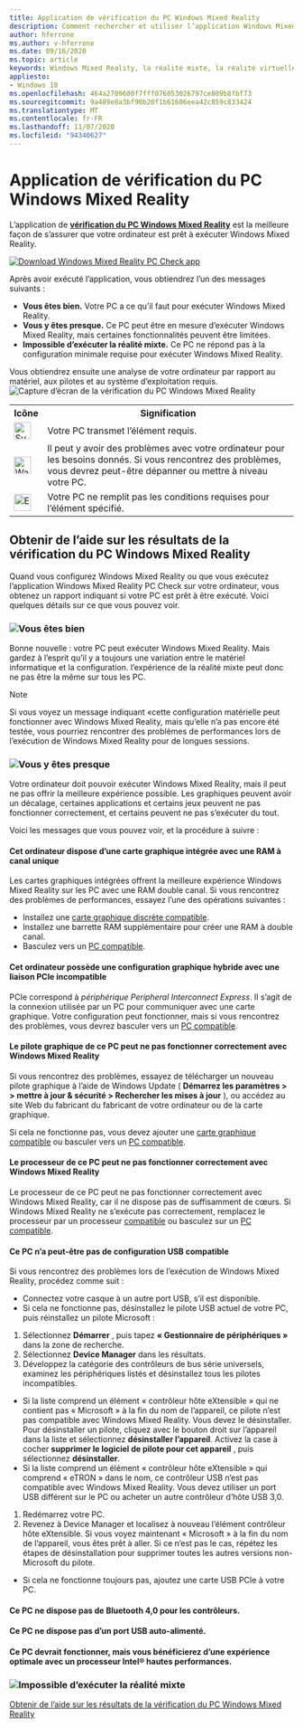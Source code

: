 ```yaml
---
title: Application de vérification du PC Windows Mixed Reality
description: Comment rechercher et utiliser l’application Windows Mixed Reality PC Check pour tester la compatibilité de votre ordinateur avant d’acheter un casque Windows Mixed Reality.
author: hferrone
ms.author: v-hferrone
ms.date: 09/16/2020
ms.topic: article
keywords: Windows Mixed Reality, la réalité mixte, la réalité virtuelle, VR, MR, compatible, compatibilité, PC, configuration système requise
appliesto:
- Windows 10
ms.openlocfilehash: 464a2709600f7fff076053026797ce809b8fbf73
ms.sourcegitcommit: 9a489e8a3bf90b20f1b61606eea42c859c833424
ms.translationtype: MT
ms.contentlocale: fr-FR
ms.lasthandoff: 11/07/2020
ms.locfileid: "94340627"
---
```

# <a name="windows-mixed-reality-pc-check-app"></a>Application de vérification du PC Windows Mixed Reality

L’application de **[vérification du PC Windows Mixed Reality](windows-mixed-reality-pc-check-app.md)** est la meilleure façon de s’assurer que votre ordinateur est prêt à exécuter Windows Mixed Reality.

<a href="https://www.microsoft.com/store/productid/9NZVL19N7CNC"><img alt="Download Windows Mixed Reality PC Check app" src="images/WMR-PC-Check-app.png"/></a>

Après avoir exécuté l’application, vous obtiendrez l’un des messages suivants :

* **Vous êtes bien.** Votre PC a ce qu’il faut pour exécuter Windows Mixed Reality.
* **Vous y êtes presque.** Ce PC peut être en mesure d’exécuter Windows Mixed Reality, mais certaines fonctionnalités peuvent être limitées.
* **Impossible d’exécuter la réalité mixte.** Ce PC ne répond pas à la configuration minimale requise pour exécuter Windows Mixed Reality.

Vous obtiendrez ensuite une analyse de votre ordinateur par rapport au matériel, aux pilotes et au système d’exploitation requis.
![Capture d’écran de la vérification du PC Windows Mixed Reality](images/screenshot-mr-pc-check.jpg) 

<table>
<tr>
<th>Icône</th><th>Signification</th>
</tr><tr>
<td> <img alt="Succeeded" width="30" height="30" src="images/glyph-succeeded.png" /></td><td style="vertical-align: middle">Votre PC transmet l’élément requis.</td>
</tr><tr>
<td> <img alt="Warning" width="30" height="30" src="images/glyph-warning.png" /></td><td style="vertical-align: middle">Il peut y avoir des problèmes avec votre ordinateur pour les besoins donnés. Si vous rencontrez des problèmes, vous devrez peut-être dépanner ou mettre à niveau votre PC.</td>
</tr><tr>
<td> <img alt="Error" width="30" height="30" src="images/glyph-error.png" /></td><td style="vertical-align: middle">Votre PC ne remplit pas les conditions requises pour l’élément spécifié.</td>
</tr>
</table>

## <a name="get-help-with-windows-mixed-reality-pc-check-results"></a>Obtenir de l’aide sur les résultats de la vérification du PC Windows Mixed Reality

Quand vous configurez Windows Mixed Reality ou que vous exécutez l’application Windows Mixed Reality PC Check sur votre ordinateur, vous obtenez un rapport indiquant si votre PC est prêt à être exécuté. Voici quelques détails sur ce que vous pouvez voir.

### <a name="youre-good-to-go"></a>![Vous êtes bien](images/glyph-succeeded.png)

Bonne nouvelle : votre PC peut exécuter Windows Mixed Reality. Mais gardez à l’esprit qu’il y a toujours une variation entre le matériel informatique et la configuration. l’expérience de la réalité mixte peut donc ne pas être la même sur tous les PC.

>[!NOTE]
>Si vous voyez un message indiquant «cette configuration matérielle peut fonctionner avec Windows Mixed Reality, mais qu’elle n’a pas encore été testée, vous pourriez rencontrer des problèmes de performances lors de l’exécution de Windows Mixed Reality pour de longues sessions.

### <a name="youre-nearly-there"></a>![Vous y êtes presque](images/glyph-warning.png)

Votre ordinateur doit pouvoir exécuter Windows Mixed Reality, mais il peut ne pas offrir la meilleure expérience possible. Les graphiques peuvent avoir un décalage, certaines applications et certains jeux peuvent ne pas fonctionner correctement, et certains peuvent ne pas s’exécuter du tout.

Voici les messages que vous pouvez voir, et la procédure à suivre :

#### <a name="this-pc-has-an-integrated-graphics-card-with-single-channel-ram"></a>Cet ordinateur dispose d’une carte graphique intégrée avec une RAM à canal unique

Les cartes graphiques intégrées offrent la meilleure expérience Windows Mixed Reality sur les PC avec une RAM double canal. Si vous rencontrez des problèmes de performances, essayez l’une des opérations suivantes :

* Installez une [carte graphique discrète compatible](windows-mixed-reality-minimum-pc-hardware-compatibility-guidelines.md).
* Installez une barrette RAM supplémentaire pour créer une RAM à double canal.
* Basculez vers un [PC compatible](https://www.microsoft.com/windows/windows-mixed-reality-devices).

#### <a name="this-pc-has-a-hybrid-graphics-configuration-with-an-incompatible-pcie-link"></a>Cet ordinateur possède une configuration graphique hybride avec une liaison PCIe incompatible

PCIe correspond à *périphérique Peripheral Interconnect Express*. Il s’agit de la connexion utilisée par un PC pour communiquer avec une carte graphique. Votre configuration peut fonctionner, mais si vous rencontrez des problèmes, vous devrez basculer vers un [PC compatible](https://www.microsoft.com/windows/windows-mixed-reality-devices).

#### <a name="this-pcs-graphics-driver-might-not-work-well-with-windows-mixed-reality"></a>Le pilote graphique de ce PC peut ne pas fonctionner correctement avec Windows Mixed Reality

Si vous rencontrez des problèmes, essayez de télécharger un nouveau pilote graphique à l’aide de Windows Update ( **Démarrez les paramètres > > mettre à jour & sécurité > Rechercher les mises à jour** ), ou accédez au site Web du fabricant du fabricant de votre ordinateur ou de la carte graphique.

Si cela ne fonctionne pas, vous devez ajouter une [carte graphique compatible](windows-mixed-reality-minimum-pc-hardware-compatibility-guidelines.md) ou basculer vers un [PC compatible](https://www.microsoft.com/windows/windows-mixed-reality-devices).

#### <a name="this-pcs-processor-might-not-work-well-with-windows-mixed-reality"></a>Le processeur de ce PC peut ne pas fonctionner correctement avec Windows Mixed Reality

Le processeur de ce PC peut ne pas fonctionner correctement avec Windows Mixed Reality, car il ne dispose pas de suffisamment de cœurs. Si Windows Mixed Reality ne s’exécute pas correctement, remplacez le processeur par un processeur [compatible](windows-mixed-reality-minimum-pc-hardware-compatibility-guidelines.md) ou basculez sur un [PC compatible](https://www.microsoft.com/windows/windows-mixed-reality-devices).

#### <a name="this-pc-might-not-have-a-compatible-usb-configuration"></a>Ce PC n’a peut-être pas de configuration USB compatible

Si vous rencontrez des problèmes lors de l’exécution de Windows Mixed Reality, procédez comme suit :

* Connectez votre casque à un autre port USB, s’il est disponible.
* Si cela ne fonctionne pas, désinstallez le pilote USB actuel de votre PC, puis réinstallez un pilote Microsoft :

1. Sélectionnez **Démarrer** , puis tapez **« Gestionnaire de périphériques »** dans la zone de recherche.
1. Sélectionnez **Device Manager** dans les résultats.
1. Développez la catégorie des contrôleurs de bus série universels, examinez les périphériques listés et désinstallez tous les pilotes incompatibles. 
 * Si la liste comprend un élément « contrôleur hôte eXtensible » qui ne contient pas « Microsoft » à la fin du nom de l’appareil, ce pilote n’est pas compatible avec Windows Mixed Reality. Vous devez le désinstaller. Pour désinstaller un pilote, cliquez avec le bouton droit sur l’appareil dans la liste et sélectionnez **désinstaller l’appareil**. Activez la case à cocher **supprimer le logiciel de pilote pour cet appareil** , puis sélectionnez **désinstaller**.
 * Si la liste comprend un élément « contrôleur hôte eXtensible » qui comprend « eTRON » dans le nom, ce contrôleur USB n’est pas compatible avec Windows Mixed Reality. Vous devez utiliser un port USB différent sur le PC ou acheter un autre contrôleur d’hôte USB 3,0.
1. Redémarrez votre PC. 
1. Revenez à Device Manager et localisez à nouveau l’élément contrôleur hôte eXtensible. Si vous voyez maintenant « Microsoft » à la fin du nom de l’appareil, vous êtes prêt à aller. Si ce n’est pas le cas, répétez les étapes de désinstallation pour supprimer toutes les autres versions non-Microsoft du pilote.
* Si cela ne fonctionne toujours pas, ajoutez une carte USB PCIe à votre PC.

#### <a name="this-pc-doesnt-have-bluetooth-40-for-controllers"></a>Ce PC ne dispose pas de Bluetooth 4,0 pour les contrôleurs.

#### <a name="this-pc-doesnt-have-a-self-powered-usb-port"></a>Ce PC ne dispose pas d’un port USB auto-alimenté.

#### <a name="this-pc-should-work-but-youll-have-the-best-experience-with-a-high-performance-intel-processor"></a>Ce PC devrait fonctionner, mais vous bénéficierez d’une expérience optimale avec un processeur Intel® hautes performances.

### <a name="cant-run-mixed-reality"></a>![Impossible d’exécuter la réalité mixte](images/glyph-error.png)

 [Obtenir de l’aide sur les résultats de la vérification du PC Windows Mixed Reality](https://support.microsoft.com/en-us/help/4045777/windows-10-get-help-with-pc-compatibility-in-windows-mixed-reality)

